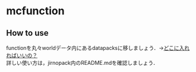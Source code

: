 # mcfunction  
## How to use  
functionを丸々worldデータ内にあるdatapacksに移しましょう．->[どこに入れればいいの？](https://modern-craft.info/premise-function/about-function/)  
詳しい使い方は，jirnopack内のREADME.mdを確認しましょう．
